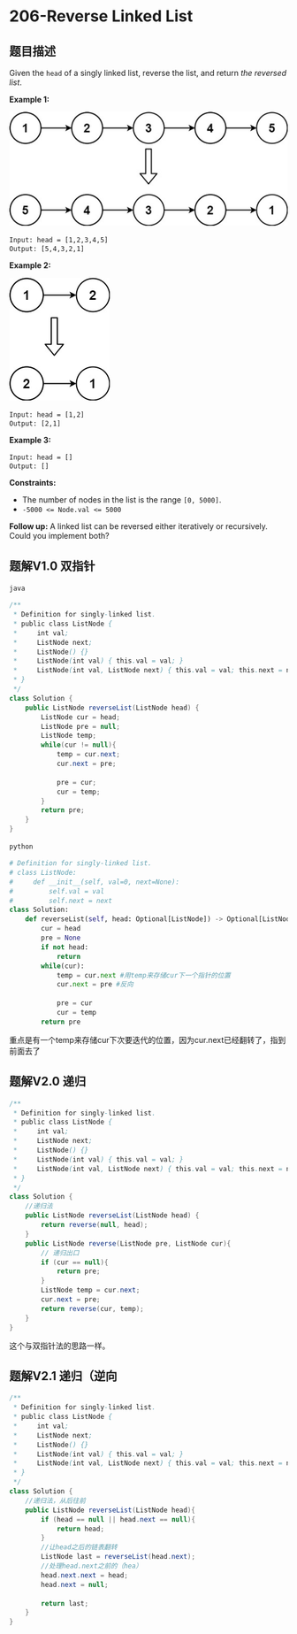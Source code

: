 # 206-Reverse Linked List

## 题目描述

Given the `head` of a singly linked list, reverse the list, and return *the reversed list*.

 

**Example 1:**

<img src="./206-Reverse_Linked_List.assets/rev1ex1.jpg" alt="img" />

```
Input: head = [1,2,3,4,5]
Output: [5,4,3,2,1]
```

**Example 2:**

<img src="./206-Reverse_Linked_List.assets/rev1ex2.jpg" alt="img" />

```
Input: head = [1,2]
Output: [2,1]
```

**Example 3:**

```
Input: head = []
Output: []
```

 

**Constraints:**

- The number of nodes in the list is the range `[0, 5000]`.
- `-5000 <= Node.val <= 5000`

 

**Follow up:** A linked list can be reversed either iteratively or recursively. Could you implement both?



## 题解V1.0 双指针

`java`

```java
/**
 * Definition for singly-linked list.
 * public class ListNode {
 *     int val;
 *     ListNode next;
 *     ListNode() {}
 *     ListNode(int val) { this.val = val; }
 *     ListNode(int val, ListNode next) { this.val = val; this.next = next; }
 * }
 */
class Solution {
    public ListNode reverseList(ListNode head) {
        ListNode cur = head;
        ListNode pre = null;
        ListNode temp;
        while(cur != null){
            temp = cur.next;
            cur.next = pre;

            pre = cur;
            cur = temp;
        }
        return pre;
    }
}
```

`python`

```python
# Definition for singly-linked list.
# class ListNode:
#     def __init__(self, val=0, next=None):
#         self.val = val
#         self.next = next
class Solution:
    def reverseList(self, head: Optional[ListNode]) -> Optional[ListNode]:
        cur = head
        pre = None
        if not head:
            return
        while(cur):
            temp = cur.next #用temp来存储cur下一个指针的位置
            cur.next = pre #反向

            pre = cur
            cur = temp
        return pre
```

重点是有一个temp来存储cur下次要迭代的位置，因为cur.next已经翻转了，指到前面去了

## 题解V2.0 递归



```java
/**
 * Definition for singly-linked list.
 * public class ListNode {
 *     int val;
 *     ListNode next;
 *     ListNode() {}
 *     ListNode(int val) { this.val = val; }
 *     ListNode(int val, ListNode next) { this.val = val; this.next = next; }
 * }
 */
class Solution {
    //递归法
    public ListNode reverseList(ListNode head) {
        return reverse(null, head);
    }
    public ListNode reverse(ListNode pre, ListNode cur){
        // 递归出口
        if (cur == null){
            return pre;
        }
        ListNode temp = cur.next;
        cur.next = pre;
        return reverse(cur, temp);
    }
}
```

这个与双指针法的思路一样。



## 题解V2.1 递归（逆向

```java
/**
 * Definition for singly-linked list.
 * public class ListNode {
 *     int val;
 *     ListNode next;
 *     ListNode() {}
 *     ListNode(int val) { this.val = val; }
 *     ListNode(int val, ListNode next) { this.val = val; this.next = next; }
 * }
 */
class Solution {
    //递归法，从后往前
    public ListNode reverseList(ListNode head){
        if (head == null || head.next == null){
            return head;
        }
        //让head之后的链表翻转
        ListNode last = reverseList(head.next);
      	//处理head.next之前的（hea）
        head.next.next = head;
        head.next = null;
        
        return last;
    }
}
```

